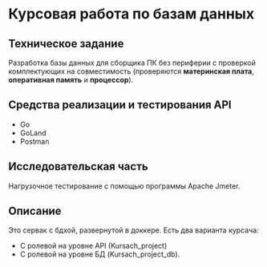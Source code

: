# Курсовая работа по базам данных

## Техническое задание
Разработка базы данных для сборщика ПК без периферии с проверкой комплектующих на совместимость (проверяются **материнская плата**, **оперативная память** и **процессор**).

## Средства реализации и тестирования API
- Go
- GoLand
- Postman

## Исследовательская часть
Нагрузочное тестирование с помощью программы Apache Jmeter.

## Описание
Это сервак с бдхой, развернутой в доккере. Есть два варианта курсача:
- С ролевой на уровне API (Kursach_project)
- С ролевой на уровне БД (Kursach_project_db).
